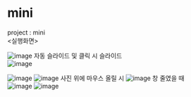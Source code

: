 # mini
project : mini<br>
<실행화면> <br>

![image](https://user-images.githubusercontent.com/51312124/156916429-27c3f7a0-42a9-4b93-a9f1-f21121fae108.png)
자동 슬라이드 및 클릭 시 슬라이드 <br>
![image](https://user-images.githubusercontent.com/51312124/156916646-ea169ad2-1276-4934-8c83-074834605443.png)

![image](https://user-images.githubusercontent.com/51312124/156916443-21c93557-cadc-4d35-aee5-ba7f9df0f88d.png)
![image](https://user-images.githubusercontent.com/51312124/156916450-9cba0ffc-7f34-4845-98ad-9b44ee9f6a33.png)
사진 위에 마우스 올릴 시
![image](https://user-images.githubusercontent.com/51312124/156916508-b5796431-a1e7-40dd-8d49-92aac42c177a.png)
창 줄였을 때 <br>
![image](https://user-images.githubusercontent.com/51312124/156916535-f7e96d8e-4451-4c2b-bc8a-4b54d72def1c.png)
![image](https://user-images.githubusercontent.com/51312124/156916551-c9a5e049-2027-47cb-b47e-d20ae568563c.png)
